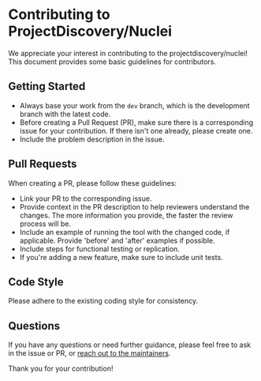 # Contributing to ProjectDiscovery/Nuclei

We appreciate your interest in contributing to the projectdiscovery/nuclei! This document provides some basic guidelines for contributors.

## Getting Started

- Always base your work from the `dev` branch, which is the development branch with the latest code.
- Before creating a Pull Request (PR), make sure there is a corresponding issue for your contribution. If there isn't one already, please create one.
- Include the problem description in the issue.

## Pull Requests

When creating a PR, please follow these guidelines:

- Link your PR to the corresponding issue.
- Provide context in the PR description to help reviewers understand the changes. The more information you provide, the faster the review process will be.
- Include an example of running the tool with the changed code, if applicable. Provide 'before' and 'after' examples if possible.
- Include steps for functional testing or replication.
- If you're adding a new feature, make sure to include unit tests.

## Code Style

Please adhere to the existing coding style for consistency. 

## Questions
If you have any questions or need further guidance, please feel free to ask in the issue or PR, or [reach out to the maintainers](https://discord.gg/projectdiscovery).

Thank you for your contribution!

